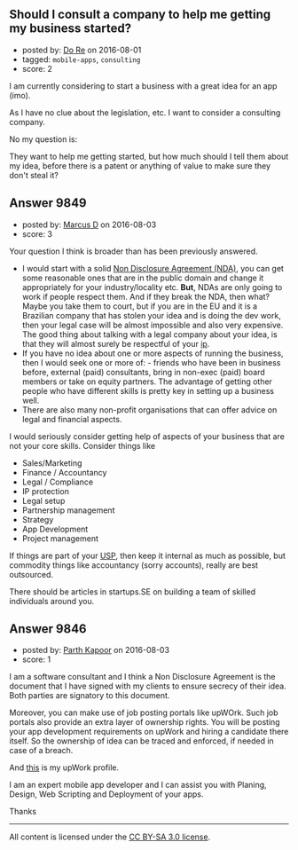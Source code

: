 ## Should I consult a company to help me getting my business started?

- posted by: [Do Re](https://stackexchange.com/users/4479321/do-re) on 2016-08-01
- tagged: `mobile-apps`, `consulting`
- score: 2

<p>I am currently considering to start a business with a great idea for an app (imo).</p>

<p>As I have no clue about the legislation, etc. I want to consider a consulting company.</p>

<p>No my question is:</p>

<p>They want to help me getting started, but how much should I tell them about my idea, before there is a patent or anything of value to make sure they don't steal it?</p>



## Answer 9849

- posted by: [Marcus D](https://stackexchange.com/users/258531/marcus-d) on 2016-08-03
- score: 3

<p>Your question I think is broader than has been previously answered.</p>

<ul>
<li>I would start with a solid <a href="https://en.wikipedia.org/wiki/Non-disclosure_agreement" rel="nofollow">Non Disclosure Agreement (NDA)</a>, you can get some reasonable ones that are in the public domain and change it appropriately for your industry/locality etc. <strong>But</strong>, NDAs are only going to work if people respect them. And if they break the NDA, then what? Maybe you take them to court, but if you are in the EU and it is a Brazilian company that has stolen your idea and is doing the dev work, then your legal case will be almost impossible and also very expensive. The good thing about talking with a legal company about your idea, is that they will almost surely be respectful of your <a href="https://en.wikipedia.org/wiki/Intellectual_property" rel="nofollow">ip</a>.</li>
<li>If you have no idea about one or more aspects of running the business, then I would seek one or more of: - friends who have been in business before, external (paid) consultants, bring in non-exec (paid) board members or take on equity partners. The advantage of getting other people who have different skills is pretty key in setting up a business well.</li>
<li>There are also many non-profit organisations that can offer advice on legal and financial aspects.</li>
</ul>

<p>I would seriously consider getting help of aspects of your business that are not your core skills. Consider things like</p>

<ul>
<li>Sales/Marketing</li>
<li>Finance / Accountancy</li>
<li>Legal / Compliance</li>
<li>IP protection</li>
<li>Legal setup</li>
<li>Partnership management</li>
<li>Strategy</li>
<li>App Development</li>
<li>Project management</li>
</ul>

<p>If things are part of your <a href="https://en.wikipedia.org/wiki/Unique_selling_proposition" rel="nofollow">USP</a>, then keep it internal as much as possible, but commodity things like accountancy (sorry accounts), really are best outsourced.</p>

<p>There should be articles in startups.SE on building a team of skilled individuals around you. </p>



## Answer 9846

- posted by: [Parth Kapoor](https://stackexchange.com/users/1744178/parth-kapoor) on 2016-08-03
- score: 1

<p>I am a software consultant and I think a Non Disclosure Agreement is the document that I have signed with my clients to ensure secrecy of their idea. Both parties are signatory to this document. </p>

<p>Moreover, you can make use of job posting portals like upWOrk. Such job portals also provide an extra layer of ownership rights. You will be posting your app development requirements on upWork and hiring a candidate there itself. So the ownership of idea can be traced and enforced, if needed in case of a breach. </p>

<p>And <a href="https://www.upwork.com/fl/parthk" rel="nofollow">this</a> is my upWork profile.</p>

<p>I am an expert mobile app developer and I can assist you with Planing, Design, Web Scripting and Deployment of your apps. </p>

<p>Thanks</p>




---

All content is licensed under the [CC BY-SA 3.0 license](https://creativecommons.org/licenses/by-sa/3.0/).
